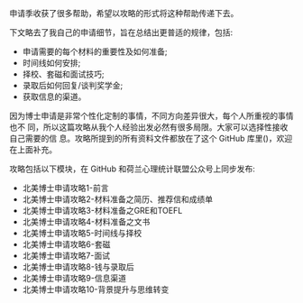 申请季收获了很多帮助，希望以攻略的形式将这种帮助传递下去。

下文略去了我自己的申请细节，旨在总结出更普适的规律，包括: 
- 申请需要的每个材料的重要性及如何准备; 
- 时间线如何安排;
- 择校、套磁和面试技巧;
- 录取后如何回复/谈判奖学金;
- 获取信息的渠道。 

因为博士申请是非常个性化定制的事情，不同方向差异很大，每个人所重视的事情也不 同，所以这篇攻略从我个人经验出发必然有很多局限。大家可以选择性接收自己需要的信 息。攻略所提到的所有资料文件都放在了这个 GitHub 库里()，欢迎在上面补充。

攻略包括以下模块，在 GitHub 和荷兰心理统计联盟公众号上同步发布:
- 北美博士申请攻略1-前言
- 北美博士申请攻略2-材料准备之简历、推荐信和成绩单 
- 北美博士申请攻略3-材料准备之GRE和TOEFL
- 北美博士申请攻略4-材料准备之文书
- 北美博士申请攻略5-时间线与择校
- 北美博士申请攻略6-套磁
- 北美博士申请攻略7-面试
- 北美博士申请攻略8-钱与录取后
- 北美博士申请攻略9-信息渠道
- 北美博士申请攻略10-背景提升与思维转变
